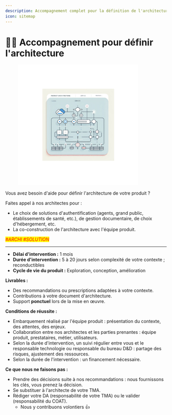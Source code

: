 ```yaml
---
description: Accompagnement complet pour la définition de l'architecture de votre produit
icon: sitemap
---
```


# 👨‍💻 Accompagnement pour définir l'architecture

<figure><img src="../../.gitbook/assets/offre_accompagnement_tech_architecture.png" alt="Image accompagnement architecture" width="375"><figcaption></figcaption></figure>

Vous avez besoin d'aide pour définir l'architecture de votre produit ?

Faites appel à nos architectes pour :

* Le choix de solutions d'authentification (agents, grand public, établissements de santé, etc.), de gestion documentaire, de choix d'hébergement, etc.
* La co-construction de l'architecture avec l'équipe produit.

_<mark style="color:red;">#ARCHI #SOLUTION</mark>_

***

* **Délai d'intervention :** 1 mois
* **Durée d'intervention :** 5 à 20 jours selon complexité de votre contexte ; reconductibles
* **Cycle de vie du produit :** Exploration, conception, amélioration

**Livrables :**

* Des recommandations ou prescriptions adaptées à votre contexte.
* Contributions à votre document d'architecture.
* Support **ponctuel** lors de la mise en œuvre.

**Conditions de réussite :**

* Embarquement réalisé par l'équipe produit : présentation du contexte, des attentes, des enjeux.
* Collaboration entre nos architectes et les parties prenantes : équipe produit, prestataires, métier, utilisateurs.
* Selon la durée d'intervention, un suivi régulier entre vous et le responsable technologie ou responsable du bureau D\&D : partage des risques, ajustement des ressources.
* Selon la durée de l'intervention : un financement nécessaire.

**Ce que nous ne faisons pas :**

* Prendre des décisions suite à nos recommandations : nous fournissons les clés, vous prenez la décision.
* Se substituer à l'architecte de votre TMA.
* Rédiger votre DA (responsabilité de votre TMA) ou le valider (responsabilité du COAT).
  * Nous y contribuons volontiers 👍

